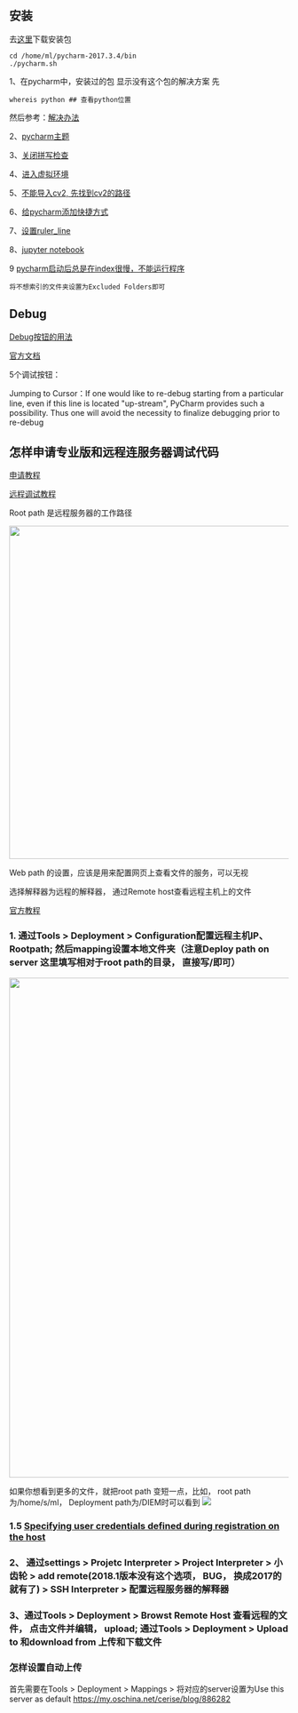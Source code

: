 ## 安装
去[这里](http://www.jetbrains.com/pycharm/download/previous.html)下载安装包
```
cd /home/ml/pycharm-2017.3.4/bin
./pycharm.sh

```

1、在pycharm中，安装过的包 显示没有这个包的解决方案
先
```
whereis python ## 查看python位置
```
然后参考：[解决办法](https://blog.csdn.net/u012322855/article/details/78991559?%3E)

2、[pycharm主题](http://profeel.github.io/2016/05/18/Pycharm%E4%B8%BB%E9%A2%98%E8%AE%BE%E7%BD%AE/)

3、[关闭拼写检查](https://blog.csdn.net/langzi7758521/article/details/50997072)

4、[进入虚拟环境](https://blog.csdn.net/liangyihuai/article/details/77842628)

5、[不能导入cv2, 先找到cv2的路径](https://blog.csdn.net/heroacool/article/details/50967281)

6、[给pycharm添加快捷方式](http://www.jb51.net/article/130534.htm)

7、[设置ruler_line](https://www.cnblogs.com/dengyg200891/p/6061752.html)

8、[jupyter notebook](http://zhuangzhuang.github.io/2017/01/22/fix-pycharm-jupyter/)

9 [pycharm启动后总是在index很慢，不能运行程序](https://www.zhihu.com/question/47427720/answer/106059581)
```
将不想索引的文件夹设置为Excluded Folders即可
```

## Debug
[Debug按钮的用法](https://www.jianshu.com/p/64a45714c58c)

[官方文档](https://www.jetbrains.com/help/pycharm/jumping-to-cursor.html)

5个调试按钮：

Jumping to Cursor：If one would like to re-debug starting from a particular line, even if this line is located "up-stream", PyCharm provides such a possibility. Thus one will avoid the necessity to finalize debugging prior to re-debug

## 怎样申请专业版和远程连服务器调试代码
[申请教程](http://www.pythontip.com/blog/post/13119/)

[远程调试教程](https://www.cnblogs.com/xiongmao-cpp/p/7856596.html)

Root path 是远程服务器的工作路径

<img src=https://github.com/MinglangQiao/Tools_and_Scripts/raw/master/images/Tools/pycharm_server.png width="600" >


 Web path 的设置，应该是用来配置网页上查看文件的服务，可以无视
 
 选择解释器为远程的解释器， 通过Remote host查看远程主机上的文件

[官方教程](https://www.jetbrains.com/help/pycharm/creating-a-remote-server-configuration.html)

### 1. 通过Tools > Deployment > Configuration配置远程主机IP、Rootpath; 然后mapping设置本地文件夹（注意Deploy path on server 这里填写相对于root path的目录， 直接写/即可）

<img src=https://github.com/MinglangQiao/Tools_and_Scripts/raw/master/images/Tools/pycharm_path.png width="900" >

如果你想看到更多的文件，就把root path 变短一点，比如， root path为/home/s/ml，  Deployment path为/DIEM时可以看到
<img src=https://github.com/MinglangQiao/Tools_and_Scripts/raw/master/images/Tools/pycharm_rootpath.png >

### 1.5 [Specifying user credentials defined during registration on the host](https://www.jetbrains.com/help/pycharm/creating-a-remote-server-configuration.html)

### 2、 通过settings > Projetc Interpreter > Project Interpreter > 小齿轮 > add remote(2018.1版本没有这个选项， BUG， 换成2017的就有了) > SSH Interpreter > 配置远程服务器的解释器

### 3、通过Tools > Deployment > Browst Remote Host 查看远程的文件， 点击文件并编辑， upload; 通过Tools > Deployment > Upload to 和download from 上传和下载文件


### 怎样设置自动上传
首先需要在Tools > Deployment > Mappings > 将对应的server设置为Use this server as default
https://my.oschina.net/cerise/blog/886282

 
 
